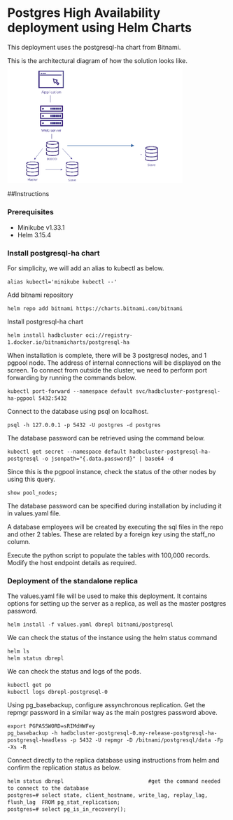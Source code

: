 # Postgres High Availability deployment using Helm Charts
This deployment uses the postgresql-ha chart from Bitnami.

This is the architectural diagram of how the solution looks like.
<img  width="400px" height=auto src= "postgreshatopoloty.png" />

##Instructions

### Prerequisites

- Minikube v1.33.1
- Helm 3.15.4

### Install postgresql-ha chart
For simplicity, we will add an alias to kubectl as below.
```console
alias kubectl='minikube kubectl --'
```
Add bitnami repository
```console
helm repo add bitnami https://charts.bitnami.com/bitnami
```

Install postgresql-ha chart
```console
helm install hadbcluster oci://registry-1.docker.io/bitnamicharts/postgresql-ha
```

When installation is complete, there will be 3 postgresql nodes, and 1 pgpool node. The address of internal connections will be displayed on the screen. To connect from outside the cluster, we need to perform port forwarding by running the commands below.

```console
kubectl port-forward --namespace default svc/hadbcluster-postgresql-ha-pgpool 5432:5432
```

Connect to the database using psql on localhost.
```console
psql -h 127.0.0.1 -p 5432 -U postgres -d postgres
```

The database password can be retrieved using the command below.
```console
kubectl get secret --namespace default hadbcluster-postgresql-ha-postgresql -o jsonpath="{.data.password}" | base64 -d
```
Since this is the pgpool instance, check the status of the other nodes by using this query.
```console
show pool_nodes;
```
The database password can be specified during installation by including it in values.yaml file. 

A database employees will be created by executing the sql files in the repo and other 2 tables. These are related by a foreign key using the staff_no column.

Execute the python script to populate the tables with 100,000 records. Modify the host endpoint details as required.

### Deployment of the standalone replica 
The values.yaml file will be used to make this deployment. It contains options for setting up the server as a replica, as well as the master postgres password.
```console
helm install -f values.yaml dbrepl bitnami/postgresql
```
We can check the status of the instance using the helm status command
```console
helm ls
helm status dbrepl
```
We can check the status and logs of the pods.
```console
kubectl get po
kubectl logs dbrepl-postgresql-0
```
Using pg_basebackup, configure assynchronous replication. Get the repmgr password in a similar way as the main postgres password above.
```console
export PGPASSWORD=sRIMdHWFey
pg_basebackup -h hadbcluster-postgresql-0.my-release-postgresql-ha-postgresql-headless -p 5432 -U repmgr -D /bitnami/postgresql/data -Fp -Xs -R
```
Connect directly to the replica database using instructions from helm and confirm the replication status as below.
```console
helm status dbrepl 							 #get the command needed to connect to the database
postgres=# select state, client_hostname, write_lag, replay_lag, flush_lag  FROM pg_stat_replication;
postgres=# select pg_is_in_recovery();
```

